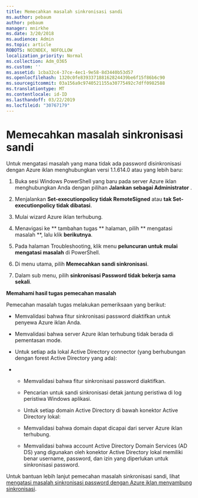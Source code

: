 ```yaml
---
title: Memecahkan masalah sinkronisasi sandi
ms.author: pebaum
author: pebaum
manager: mnirkhe
ms.date: 3/20/2018
ms.audience: Admin
ms.topic: article
ROBOTS: NOINDEX, NOFOLLOW
localization_priority: Normal
ms.collection: Adm_O365
ms.custom: ''
ms.assetid: 1cba32c4-37ce-4ec1-9e58-8d3440b53d57
ms.openlocfilehash: 1320c0fe839337188162824439be6f15f86b6c90
ms.sourcegitcommit: 03a156a9c9740521155a30775492c7dff0982588
ms.translationtype: MT
ms.contentlocale: id-ID
ms.lasthandoff: 03/22/2019
ms.locfileid: "30767179"
---
```

# <a name="troubleshoot-password-synchronization"></a>Memecahkan masalah sinkronisasi sandi

Untuk mengatasi masalah yang mana tidak ada password disinkronisasi dengan Azure iklan menghubungkan versi 1.1.614.0 atau yang lebih baru:
  
1. Buka sesi Windows PowerShell yang baru pada server Azure iklan menghubungkan Anda dengan pilihan **Jalankan sebagai Administrator** . 
    
2. Menjalankan **Set-executionpolicy tidak RemoteSigned** atau **tak Set-executionpolicy tidak dibatasi**. 
    
3. Mulai wizard Azure iklan terhubung.
    
4. Menavigasi ke ** tambahan tugas ** halaman, pilih ** mengatasi masalah **, lalu klik **berikutnya**. 
    
5. Pada halaman Troubleshooting, klik menu **peluncuran untuk mulai mengatasi masalah** di PowerShell. 
    
6. Di menu utama, pilih **Memecahkan sandi sinkronisasi**. 
    
7. Dalam sub menu, pilih **sinkronisasi Password tidak bekerja sama sekali**. 
    
 **Memahami hasil tugas pemecahan masalah**
  
Pemecahan masalah tugas melakukan pemeriksaan yang berikut:
  
- Memvalidasi bahwa fitur sinkronisasi password diaktifkan untuk penyewa Azure iklan Anda.
    
- Memvalidasi bahwa server Azure iklan terhubung tidak berada di pementasan mode.
    
- Untuk setiap ada lokal Active Directory connector (yang berhubungan dengan forest Active Directory yang ada):
    
- 
  - Memvalidasi bahwa fitur sinkronisasi password diaktifkan.
    
  - Pencarian untuk sandi sinkronisasi detak jantung peristiwa di log peristiwa Windows aplikasi.
    
  - Untuk setiap domain Active Directory di bawah konektor Active Directory lokal:
    
  - Memvalidasi bahwa domain dapat dicapai dari server Azure iklan terhubung.
    
  - Memvalidasi bahwa account Active Directory Domain Services (AD DS) yang digunakan oleh konektor Active Directory lokal memiliki benar username, password, dan izin yang diperlukan untuk sinkronisasi password.
    
Untuk bantuan lebih lanjut pemecahan masalah sinkronisasi sandi, lihat [mengatasi masalah sinkronisasi password dengan Azure iklan menyambung sinkronisasi](https://docs.microsoft.com/azure/active-directory/connect/active-directory-aadconnectsync-troubleshoot-password-synchronization).
  

